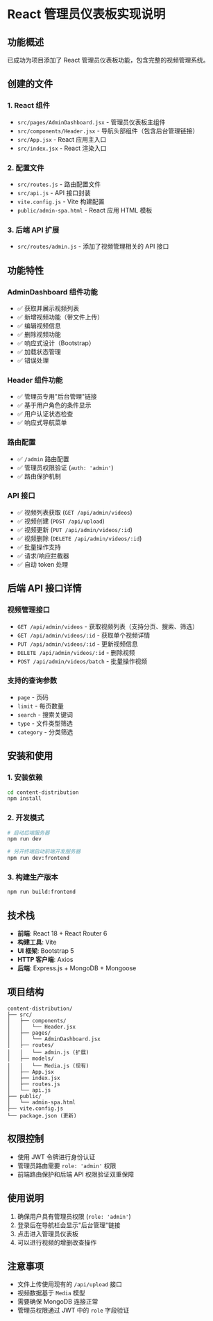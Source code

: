 # React 管理员仪表板实现说明

## 功能概述

已成功为项目添加了 React 管理员仪表板功能，包含完整的视频管理系统。

## 创建的文件

### 1. React 组件
- `src/pages/AdminDashboard.jsx` - 管理员仪表板主组件
- `src/components/Header.jsx` - 导航头部组件（包含后台管理链接）
- `src/App.jsx` - React 应用主入口
- `src/index.jsx` - React 渲染入口

### 2. 配置文件
- `src/routes.js` - 路由配置文件
- `src/api.js` - API 接口封装
- `vite.config.js` - Vite 构建配置
- `public/admin-spa.html` - React 应用 HTML 模板

### 3. 后端 API 扩展
- `src/routes/admin.js` - 添加了视频管理相关的 API 接口

## 功能特性

### AdminDashboard 组件功能
- ✅ 获取并展示视频列表
- ✅ 新增视频功能（带文件上传）
- ✅ 编辑视频信息
- ✅ 删除视频功能
- ✅ 响应式设计（Bootstrap）
- ✅ 加载状态管理
- ✅ 错误处理

### Header 组件功能
- ✅ 管理员专用"后台管理"链接
- ✅ 基于用户角色的条件显示
- ✅ 用户认证状态检查
- ✅ 响应式导航菜单

### 路由配置
- ✅ `/admin` 路由配置
- ✅ 管理员权限验证 (`auth: 'admin'`)
- ✅ 路由保护机制

### API 接口
- ✅ 视频列表获取 (`GET /api/admin/videos`)
- ✅ 视频创建 (`POST /api/upload`)
- ✅ 视频更新 (`PUT /api/admin/videos/:id`)
- ✅ 视频删除 (`DELETE /api/admin/videos/:id`)
- ✅ 批量操作支持
- ✅ 请求/响应拦截器
- ✅ 自动 token 处理

## 后端 API 接口详情

### 视频管理接口
- `GET /api/admin/videos` - 获取视频列表（支持分页、搜索、筛选）
- `GET /api/admin/videos/:id` - 获取单个视频详情
- `PUT /api/admin/videos/:id` - 更新视频信息
- `DELETE /api/admin/videos/:id` - 删除视频
- `POST /api/admin/videos/batch` - 批量操作视频

### 支持的查询参数
- `page` - 页码
- `limit` - 每页数量
- `search` - 搜索关键词
- `type` - 文件类型筛选
- `category` - 分类筛选

## 安装和使用

### 1. 安装依赖
```bash
cd content-distribution
npm install
```

### 2. 开发模式
```bash
# 启动后端服务器
npm run dev

# 另开终端启动前端开发服务器
npm run dev:frontend
```

### 3. 构建生产版本
```bash
npm run build:frontend
```

## 技术栈

- **前端**: React 18 + React Router 6
- **构建工具**: Vite
- **UI 框架**: Bootstrap 5
- **HTTP 客户端**: Axios
- **后端**: Express.js + MongoDB + Mongoose

## 项目结构

```
content-distribution/
├── src/
│   ├── components/
│   │   └── Header.jsx
│   ├── pages/
│   │   └── AdminDashboard.jsx
│   ├── routes/
│   │   └── admin.js (扩展)
│   ├── models/
│   │   └── Media.js (现有)
│   ├── App.jsx
│   ├── index.jsx
│   ├── routes.js
│   └── api.js
├── public/
│   └── admin-spa.html
├── vite.config.js
└── package.json (更新)
```

## 权限控制

- 使用 JWT 令牌进行身份认证
- 管理员路由需要 `role: 'admin'` 权限
- 前端路由保护和后端 API 权限验证双重保障

## 使用说明

1. 确保用户具有管理员权限 (`role: 'admin'`)
2. 登录后在导航栏会显示"后台管理"链接
3. 点击进入管理员仪表板
4. 可以进行视频的增删改查操作

## 注意事项

- 文件上传使用现有的 `/api/upload` 接口
- 视频数据基于 `Media` 模型
- 需要确保 MongoDB 连接正常
- 管理员权限通过 JWT 中的 `role` 字段验证 
